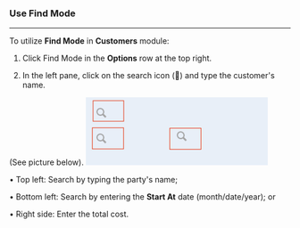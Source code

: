 ### Use Find Mode
______________________

To utilize **Find Mode** in **Customers** module: 

1. Click Find Mode in the **Options** row at the top right. 

2. In the left pane, click on the search icon (🔎) and type the customer's name. 






(See picture below). 
![](https://github.com/Fx-Professional-Services/HorizonDocs/blob/main/assets/4_sales_order_find_mode.png)

• Top left: Search by typing the party's name; 

• Bottom left: Search by entering the **Start At** date (month/date/year); or

• Right side: Enter the total cost. 


